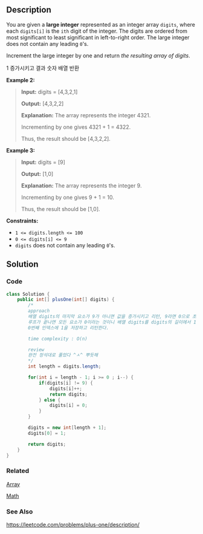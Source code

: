 ## Description
You are given a **large integer** represented as an integer array `digits`, where each `digits[i]` is the `ith` digit of the integer. The digits are ordered from most significant to least significant in left-to-right order. The large integer does not contain any leading `0`'s.

Increment the large integer by one and return _the resulting array of digits_.

1 증가시키고 결과 숫자 배열 반환

**Example 2:**

> **Input:** digits = \[4,3,2,1]
> 
> **Output:** \[4,3,2,2]
> 
> **Explanation:** The array represents the integer 4321.
> 
> Incrementing by one gives 4321 + 1 = 4322.
> 
> Thus, the result should be \[4,3,2,2].

**Example 3:**

> **Input:** digits = \[9]
> 
> **Output:** \[1,0]
> 
> **Explanation:** The array represents the integer 9.
> 
> Incrementing by one gives 9 + 1 = 10.
> 
> Thus, the result should be \[1,0].

**Constraints:**

- `1 <= digits.length <= 100`
- `0 <= digits[i] <= 9`
- `digits` does not contain any leading `0`'s.

## Solution
### Code
```java
class Solution {
    public int[] plusOne(int[] digits) {
        /*
        approach
        배열 digits의 마지막 요소가 9가 아니면 값을 증가시키고 리턴, 9라면 0으로 초기화하는 루프를 반복한다.
        루프가 끝나면 모든 요소가 0이라는 것이니 배열 digits를 digits의 길이에서 1 더한 길이로 초기화한다.
        0번째 인덱스에 1을 저장하고 리턴한다.

        time complexity : O(n)

        review
        완전 정석대로 풀었다 ^ㅅ^ 뿌듯해
        */
        int length = digits.length;

        for(int i = length - 1; i >= 0 ; i--) {
            if(digits[i] != 9) {
                digits[i]++;
                return digits;
            } else {
                digits[i] = 0;
            }
        }

        digits = new int[length + 1];
        digits[0] = 1;

        return digits;
    }
}
```

### Related
[Array](/Data-Structure/Array.md)

[Math](/Java/Math-class.md)

### See Also

https://leetcode.com/problems/plus-one/description/